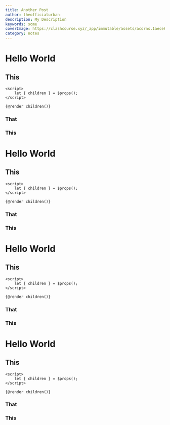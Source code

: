 ```yaml
---
title: Another Post
author: theofficialurban
description: My Description
keywords: some
coverImage: https://clashcourse.xyz/_app/immutable/assets/acorns.1aece6ba.png
category: notes
---
```


# Hello World

## This

```svelte
<script>
	let { children } = $props();
</script>

{@render children()}
```

### That

### This

# Hello World

## This

```svelte
<script>
	let { children } = $props();
</script>

{@render children()}
```

### That

### This

# Hello World

## This

```svelte
<script>
	let { children } = $props();
</script>

{@render children()}
```

### That

### This

# Hello World

## This

```svelte
<script>
	let { children } = $props();
</script>

{@render children()}
```

### That

### This
